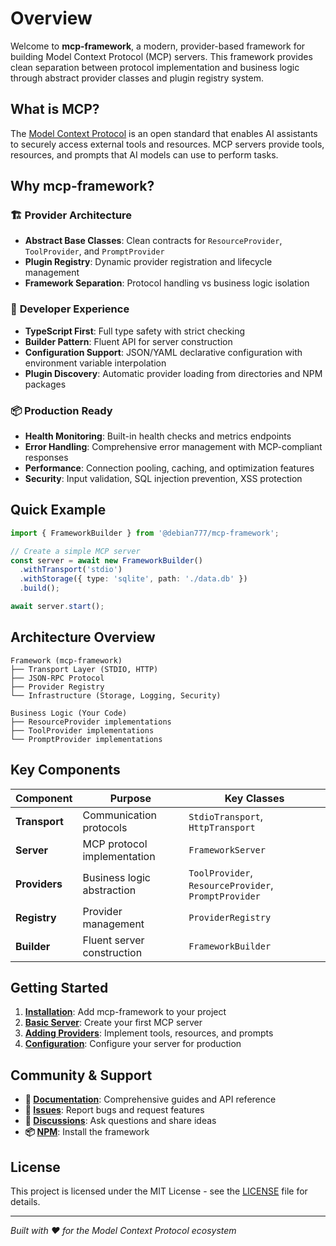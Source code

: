 # Overview

Welcome to **mcp-framework**, a modern, provider-based framework for building Model Context Protocol (MCP) servers. This framework provides clean separation between protocol implementation and business logic through abstract provider classes and plugin registry system.

## What is MCP?

The [Model Context Protocol](https://modelcontextprotocol.io/) is an open standard that enables AI assistants to securely access external tools and resources. MCP servers provide tools, resources, and prompts that AI models can use to perform tasks.

## Why mcp-framework?

### 🏗️ **Provider Architecture**
- **Abstract Base Classes**: Clean contracts for `ResourceProvider`, `ToolProvider`, and `PromptProvider`
- **Plugin Registry**: Dynamic provider registration and lifecycle management
- **Framework Separation**: Protocol handling vs business logic isolation

### 🚀 **Developer Experience**
- **TypeScript First**: Full type safety with strict checking
- **Builder Pattern**: Fluent API for server construction
- **Configuration Support**: JSON/YAML declarative configuration with environment variable interpolation
- **Plugin Discovery**: Automatic provider loading from directories and NPM packages

### 📦 **Production Ready**
- **Health Monitoring**: Built-in health checks and metrics endpoints
- **Error Handling**: Comprehensive error management with MCP-compliant responses
- **Performance**: Connection pooling, caching, and optimization features
- **Security**: Input validation, SQL injection prevention, XSS protection

## Quick Example

```typescript
import { FrameworkBuilder } from '@debian777/mcp-framework';

// Create a simple MCP server
const server = await new FrameworkBuilder()
  .withTransport('stdio')
  .withStorage({ type: 'sqlite', path: './data.db' })
  .build();

await server.start();
```

## Architecture Overview

```
Framework (mcp-framework)
├── Transport Layer (STDIO, HTTP)
├── JSON-RPC Protocol
├── Provider Registry
└── Infrastructure (Storage, Logging, Security)

Business Logic (Your Code)
├── ResourceProvider implementations
├── ToolProvider implementations
└── PromptProvider implementations
```

## Key Components

| Component | Purpose | Key Classes |
|-----------|---------|-------------|
| **Transport** | Communication protocols | `StdioTransport`, `HttpTransport` |
| **Server** | MCP protocol implementation | `FrameworkServer` |
| **Providers** | Business logic abstraction | `ToolProvider`, `ResourceProvider`, `PromptProvider` |
| **Registry** | Provider management | `ProviderRegistry` |
| **Builder** | Fluent server construction | `FrameworkBuilder` |

## Getting Started

1. **[Installation](getting-started.md#installation)**: Add mcp-framework to your project
2. **[Basic Server](getting-started.md#basic-server-setup)**: Create your first MCP server
3. **[Adding Providers](getting-started.md#adding-providers)**: Implement tools, resources, and prompts
4. **[Configuration](getting-started.md#configuration)**: Configure your server for production

## Community & Support

- **📖 [Documentation](https://debian777.github.io/mcp-framework)**: Comprehensive guides and API reference
- **🐛 [Issues](https://github.com/debian777/mcp-framework/issues)**: Report bugs and request features
- **💬 [Discussions](https://github.com/debian777/mcp-framework/discussions)**: Ask questions and share ideas
- **📦 [NPM](https://www.npmjs.com/package/@debian777/mcp-framework)**: Install the framework

## License

This project is licensed under the MIT License - see the [LICENSE](../LICENSE) file for details.

---

*Built with ❤️ for the Model Context Protocol ecosystem*